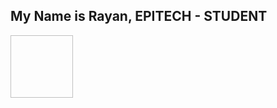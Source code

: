 <h2 img align="left"> My Name is Rayan, EPITECH - STUDENT</h2>
<img align="left" width="100" height="100" [Python-programming-logo-on-transparent-background-PNG]>

